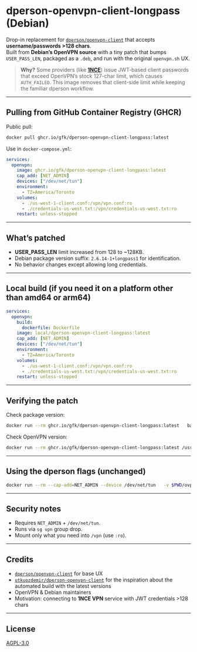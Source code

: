 # dperson-openvpn-client-longpass (Debian)

Drop-in replacement for [`dperson/openvpn-client`](https://github.com/dperson/openvpn-client) that accepts **username/passwords >128 chars**.  
Built from **Debian’s OpenVPN source** with a tiny patch that bumps `USER_PASS_LEN`, packaged as a `.deb`, and run with the original `openvpn.sh` UX.

> **Why?** Some providers (like [**1NCE**](https://help.1nce.com/dev-hub/docs/vpn-service-features-limitations#vpn-client-password-length)) issue JWT-based client passwords that exceed OpenVPN’s stock 127-char limit, which causes `AUTH_FAILED`. This image removes that client-side limit while keeping the familiar dperson workflow.

---

## Pulling from GitHub Container Registry (GHCR)

Public pull:
```bash
docker pull ghcr.io/gfk/dperson-openvpn-client-longpass:latest
```

Use in `docker-compose.yml`:
```yaml
services:
  openvpn:
    image: ghcr.io/gfk/dperson-openvpn-client-longpass:latest
    cap_add: [NET_ADMIN]
    devices: ["/dev/net/tun"]
    environment:
      - TZ=America/Toronto
    volumes:
      - ./us-west-1-client.conf:/vpn/vpn.conf:ro
      - ./credentials-us-west.txt:/vpn/credentials-us-west.txt:ro
    restart: unless-stopped
```

---

## What’s patched

- **USER_PASS_LEN** limit increased from 128 to ~128KB.
- Debian package version suffix: `2.6.14-1+longpass1` for identification.
- No behavior changes except allowing long credentials.

---

## Local build (if you need it on a platform other than amd64 or arm64)

```yaml
services:
  openvpn:
    build:
      dockerfile: Dockerfile
    image: local/dperson-openvpn-client-longpass:latest
    cap_add: [NET_ADMIN]
    devices: ["/dev/net/tun"]
    environment:
      - TZ=America/Toronto
    volumes:
      - ./us-west-1-client.conf:/vpn/vpn.conf:ro
      - ./credentials-us-west.txt:/vpn/credentials-us-west.txt:ro
    restart: unless-stopped
```

---

## Verifying the patch

Check package version:
```bash
docker run --rm ghcr.io/gfk/dperson-openvpn-client-longpass:latest   bash -lc 'dpkg -s openvpn | grep ^Version'
```

Check OpenVPN version:
```bash
docker run --rm ghcr.io/gfk/dperson-openvpn-client-longpass:latest /usr/sbin/openvpn --version
```

---

## Using the dperson flags (unchanged)

```bash
docker run --rm --cap-add=NET_ADMIN --device /dev/net/tun   -v $PWD/ovpn:/vpn   ghcr.io/gfk/dperson-openvpn-client-longpass:latest   -v 'vpn.server.example;USERNAME;A_very_long_password'   -r 192.168.1.0/24 -f ""
```

---

## Security notes

- Requires `NET_ADMIN` + `/dev/net/tun`.
- Runs via `sg vpn` group drop.
- Mount only what you need into `/vpn` (use `:ro`).

---

## Credits

- [`dperson/openvpn-client`](https://github.com/dperson/openvpn-client) for base UX
- [`utkuozdemir/dperson-openvpn-client`](https://github.com/utkuozdemir/dperson-openvpn-client) for the inspiration about the automated build with the latest versions 
- OpenVPN & Debian maintainers
- Motivation: connecting to **1NCE VPN** service with JWT credentials >128 chars

---

## License

[AGPL-3.0](https://www.gnu.org/licenses/agpl-3.0.en.html)
